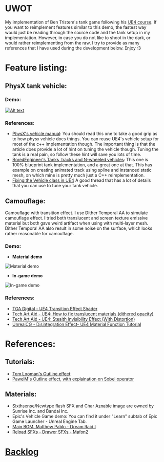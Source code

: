 # UWOT
My implementation of Ben Tristem's tank game following his [UE4 course](https://www.udemy.com/unrealcourse/).
If you want to reimplement features similar to this demo, the fastest way would just be reading through the source code and the tank setup in my implementation. However, in case you do not like to shoot in the dark, or would rather reimplementing from the raw, I try to provide as many references that I have used during the development below. Enjoy :3

# Feature listing:

## PhysX tank vehicle:

### Demo:
[![Alt text](https://img.youtube.com/vi/D92JwmrB2vo/0.jpg)](https://youtu.be/D92JwmrB2vo)

### References:
- [PhysX's vehicle manual](http://docs.nvidia.com/gameworks/content/gameworkslibrary/physx/guide/Manual/Vehicles.html): You should read this one to take a good grip as to how physx vehicle does things. You can reuse UE4's vehicle setup for most of the c++ implementation though. The important thing is that the article does provide a lot of hint on tuning the vehicle though. Tuning the tank is a real pain, so follow these hint will save you lots of time.
- [BoredEngineer's Tanks, tracks and N-wheeled vehicles](https://forums.unrealengine.com/community/work-in-progress/54936-assets-open-source-tanks-tracks-and-n-wheeled-vehicles?83483-ASSETS-OPEN-SOURCE-Tanks-tracks-and-N-wheeled-vehicles=): This one is 100% blueprint tank implementation, and a great one at that. This has example on creating animated track using spline and instanced static mesh, on which mine is pretty much just a C++ reimplementation.
- [Fixing the Vehicle class in UE4](https://forums.unrealengine.com/development-discussion/c-gameplay-programming/65584-fixing-the-vehicle-class-in-ue4-starting-with-nwheel-implementation) A good thread that has a lot of details that you can use to tune your tank vehicle.

## Camouflage:
Camouflage with transition effect. I use Dither Temporal AA to simulate camouflage effect. I tried both translucent and screen texture emissive material but both gave weird artifact when using with multi-layer mesh. Dither Temporal AA also result in some noise on the surface, which looks rather reasonable for camouflage.

### Demo:

- **Material demo**

![Material demo](https://github.com/megafirzen/UWOT/blob/master/RawContent/Images/Demo_Camo001.gif "Material demo")

- **In-game demo**

![In-game demo](https://github.com/megafirzen/UWOT/blob/master/RawContent/Images/Demo_Camo002.gif "In-game demo")

### References:
- [TGA Digital - UE4 Transition Effect Shader](https://youtu.be/_vGLVXHEQDQ)
- [Tech Art Aid - UE4: How to fix translucent materials (dithered opacity)](https://youtu.be/ieHpTG_P8Q0)
- [Tech Art Aid - UE4: Stealth Invisibility Effect (With Distortion)](https://youtu.be/9ZawosRVZrs)
- [UnrealCG - Disintegration Effect- UE4 Material Function Tutorial](https://youtu.be/gldIJGqlWf0)

# References:
## Tutorials:
- [Tom Looman's Outline effect](http://www.tomlooman.com/outline-effect-in-unreal-engine-4)
- [PawelM's Outline effect, with explaination on Sobel operator](http://www.michalorzelek.com/blog/tutorial-creating-outline-effect-around-objects)

## Materials:
- Sixthsense/Newtype flash SFX and Char Aznable image are owned by Sunrise Inc. and Bandai Inc.
- Epic's Vehicle Game demo: You can find it under "Learn" subtab of Epic Game Launcher - Unreal Engine Tab.
- [Main BGM: Matthew Pablo - Dream Raid I](https://opengameart.org/content/dream-raid-cinematic-action-soundtrack)
- [Reload SFXs - Drawer SFXs - Mafon2](https://freesound.org/people/Mafon2/sounds/330021)

# [Backlog](https://trello.com/b/TEaTh0oi/uwot)
